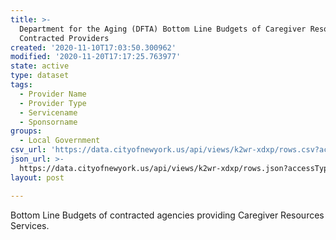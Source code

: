 ```yaml
---
title: >-
  Department for the Aging (DFTA) Bottom Line Budgets of Caregiver Resources
  Contracted Providers
created: '2020-11-10T17:03:50.300962'
modified: '2020-11-20T17:17:25.763977'
state: active
type: dataset
tags:
  - Provider Name
  - Provider Type
  - Servicename
  - Sponsorname
groups:
  - Local Government
csv_url: 'https://data.cityofnewyork.us/api/views/k2wr-xdxp/rows.csv?accessType=DOWNLOAD'
json_url: >-
  https://data.cityofnewyork.us/api/views/k2wr-xdxp/rows.json?accessType=DOWNLOAD
layout: post

---
```

Bottom Line Budgets of contracted agencies providing Caregiver Resources Services.

